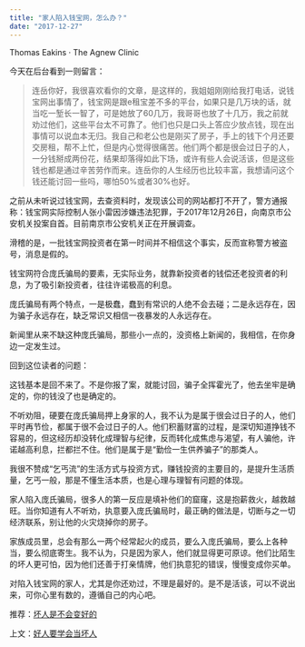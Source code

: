 ```yaml
---
title: "家人陷入钱宝网，怎么办？"
date: "2017-12-27"
---
```


Thomas Eakins · The Agnew Clinic

今天在后台看到一则留言：

> 连岳你好，我很喜欢看你的文章，是这样的，我姐姐刚刚给我打电话，说钱宝网出事情了，钱宝网是跟e租宝差不多的平台，如果只是几万块的话，就当吃一堑长一智了，可是她放了60几万，我哥哥也放了十几万，我之前就劝过他们，这些平台太不可靠了。他们也只是口头上答应少放点钱，现在出事情可以说血本无归。我自己和老公也是刚买了房子，手上的钱下个月还要交房租，帮不上忙，但是内心觉得很痛苦。他们两个都是很会过日子的人，一分钱掰成两份花，结果却落得如此下场，或许有些人会说活该，但是这些钱也都是通过辛苦劳作而来。连岳你的人生经历也比较丰富，我想请问这个钱还能讨回一些吗，哪怕50%或者30%也好。

之前从未听说过钱宝网，去查资料时，发现该公司的网站都打不开了，警方通报称：钱宝网实际控制人张小雷因涉嫌违法犯罪，于2017年12月26日，向南京市公安机关投案自首。目前南京市公安机关正在开展调查。

滑稽的是，一批钱宝网投资者在第一时间并不相信这个事实，反而宣称警方被盗号，消息是假的。

钱宝网符合庞氏骗局的要素，无实际业务，就靠新投资者的钱偿还老投资者的利息，为了吸引新投资者，往往许诺极高的利息。

庞氏骗局有两个特点，一是极蠢，蠢到有常识的人绝不会去碰；二是永远存在，因为骗子永远存在，缺乏常识又相信一夜暴发的人永远存在。

新闻里从来不缺这种庞氏骗局，那些小一点的，没资格上新闻的，我相信，在你身边一定发生过。

回到这位读者的问题：

这钱基本是回不来了。不是你报了案，就能讨回，骗子全挥霍光了，他去坐牢是确定的，你的钱没了也是确定的。

不听劝阻，硬要在庞氏骗局押上身家的人，我不认为是属于很会过日子的人，他们平时再节俭，都属于很不会过日子的人。他们积蓄财富的过程，是深切知道挣钱不容易的，但这经历却没转化成理智与纪律，反而转化成焦虑与渴望，有人骗他，许诺越高利息，拦都拦不住。他们是属于是“勤俭一生供养骗子”的那类人。

我很不赞成“乞丐流”的生活方式与投资方式，赚钱投资的主要目的，是提升生活质量，乞丐一般，那是不懂生活本质，也是心理与理智有问题的体现。

家人陷入庞氏骗局，很多人的第一反应是填补他们的窟窿，这是抱薪救火，越救越旺。当你知道有人不听劝，执意要入庞氏骗局时，最正确的做法是，切断与之一切经济联系，别让他的火灾烧掉你的房子。

家族成员里，总会有那么一两个经常起火的成员，要么入庞氏骗局，要么上各种当，要么彻底寄生。我不认为，只是因为家人，他们就显得更可原谅。他们比陌生的坏人更可怕，因为他们还善于打亲情牌，他们执意犯的错误，慢慢变成你买单。

对陷入钱宝网的家人，尤其是你还劝过，不理是最好的。是不是活该，可以不说出来，可你心里有数的，遵循自己的内心吧。

推荐：[坏人是不会变好的](http://mp.weixin.qq.com/s?__biz=MjM5NDU0Mjk2MQ==&mid=2651623418&idx=1&sn=000c6d9752ab61a557b6bfbb0dfb3826&chksm=bd7e0be48a0982f290dd0da44c3afc72a915d58b7efaba8c07e607a5d17975c57def25758f7b&scene=21#wechat_redirect)

上文：[好人要学会当坏人](http://mp.weixin.qq.com/s?__biz=MjM5NDU0Mjk2MQ==&mid=2651624829&idx=1&sn=5a23aa6dfcd37aa6e6b08b5e43154004&chksm=bd7e11638a099875f76aacb8ecb989f16f93f9469c509aacb824a4bc7d752bc405452608815f&scene=21#wechat_redirect)
